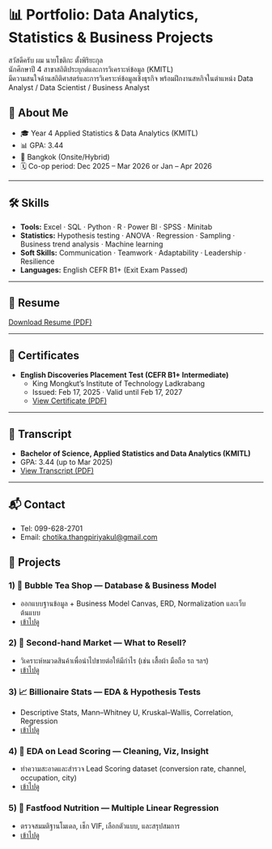 # 📊 Portfolio: Data Analytics, Statistics & Business Projects

สวัสดีครับ ผม นายโชติกะ ตั้งพิริยะกุล  
นักศึกษาปี 4 สาขาสถิติประยุกต์และการวิเคราะห์ข้อมูล (KMITL)  
มีความสนใจด้านสถิติศาสตร์และการวิเคราะห์ข้อมูลเชิงธุรกิจ พร้อมฝึกงานสหกิจในตำแหน่ง Data Analyst / Data Scientist / Business Analyst  

## 👤 About Me
- 🎓 Year 4 Applied Statistics & Data Analytics (KMITL)  
- 📊 GPA: 3.44  
- 📍 Bangkok (Onsite/Hybrid)  
- 🗓️ Co-op period: Dec 2025 – Mar 2026 or Jan – Apr 2026  

---

## 🛠 Skills
- **Tools:** Excel · SQL · Python · R · Power BI · SPSS · Minitab  
- **Statistics:** Hypothesis testing · ANOVA · Regression · Sampling · Business trend analysis · Machine learning  
- **Soft Skills:** Communication · Teamwork · Adaptability · Leadership · Resilience  
- **Languages:** English CEFR B1+ (Exit Exam Passed)  

---

## 📄 Resume
[Download Resume (PDF)](./resume/Resume_Chotika.pdf)

---

## 📜 Certificates
- **English Discoveries Placement Test (CEFR B1+ Intermediate)**  
  - King Mongkut’s Institute of Technology Ladkrabang  
  - Issued: Feb 17, 2025 · Valid until Feb 17, 2027  
  - [View Certificate (PDF)](./certificates/ReportCard_No341.pdf)

---

## 📑 Transcript
- **Bachelor of Science, Applied Statistics and Data Analytics (KMITL)**  
- GPA: 3.44 (up to Mar 2025)  
- [View Transcript (PDF)](./transcript/Transcript_Chotika.pdf)

---

## 📬 Contact
- Tel: 099-628-2701  
- Email: chotika.thangpiriyakul@gmail.com  


## 📂 Projects
### 1) 🍵 Bubble Tea Shop — Database & Business Model
- ออกแบบฐานข้อมูล + Business Model Canvas, ERD, Normalization และเว็บต้นแบบ  
- [เข้าไปดู](./01-bubble-tea-shop)

### 2) 👕 Second-hand Market — What to Resell?
- วิเคราะห์หมวดสินค้าเพื่อนำไปขายต่อให้มีกำไร (เช่น เสื้อผ้า มือถือ รถ ฯลฯ)  
- [เข้าไปดู](./02-second-hand-market)

### 3) 📈 Billionaire Stats — EDA & Hypothesis Tests
- Descriptive Stats, Mann–Whitney U, Kruskal–Wallis, Correlation, Regression  
- [เข้าไปดู](./03-bill-stat)

### 4) 🔎 EDA on Lead Scoring — Cleaning, Viz, Insight
- ทำความสะอาดและสำรวจ Lead Scoring dataset (conversion rate, channel, occupation, city)  
- [เข้าไปดู](./04-eda-lead-scoring)

### 5) 🍔 Fastfood Nutrition — Multiple Linear Regression
- ตรวจสมมติฐานโมเดล, เช็ก VIF, เลือกตัวแบบ, และสรุปสมการ  
- [เข้าไปดู](./05-fastfood-nutrition)

